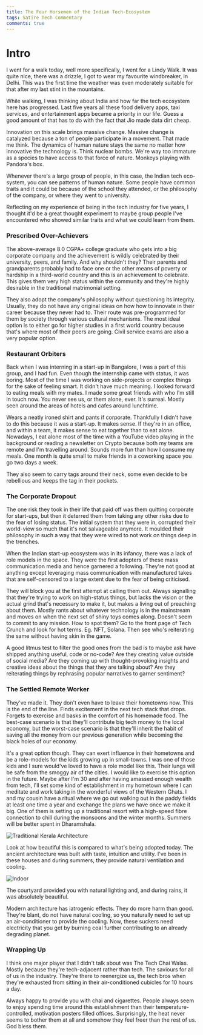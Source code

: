 ```yaml
---
title: The Four Horsemen of the Indian Tech-Ecosystem
tags: Satire Tech Commentary
comments: true
---
```



# Intro


I went for a walk today, well more specifically, I went for a Lindy Walk. It was quite nice, there was a drizzle, I got to wear my favourite windbreaker, in Delhi. This was the first time the weather was even moderately suitable for that after my last stint in the mountains.

While walking, I was thinking about India and how far the tech ecosystem here has progressed. Last five years all these food delivery apps, taxi services, and entertainment apps became a priority in our life. Guess a good amount of that has to do with the fact that Jio made data dirt cheap.

Innovation on this scale brings massive change. Massive change is catalyzed because a ton of people participate in a movement. That made me think. The dynamics of human nature stays the same no matter how innovative the technology is. Think nuclear bombs. We're way too immature as a species to have access to that force of nature. Monkeys playing with Pandora's box.

Whenever there's a large group of people, in this case, the Indian tech eco-system, you can see patterns of human nature. Some people have common traits and it could be because of the school they attended, or the philosophy of the company, or where they went to university.

Reflecting on my experience of being in the tech industry for five years, I thought it'd be a great thought experiment to maybe group people I've encountered who showed similar traits and what we could learn from them.

  
### Prescribed Over-Achievers


The above-average 8.0 CGPA+ college graduate who gets into a big corporate company and the achievement is wildly celebrated by their university, peers, and family. And why shouldn't they? Their parents and grandparents probably had to face one or the other means of poverty or hardship in a third-world country and this is an achievement to celebrate. This gives them very high status within the community and they're highly desirable in the traditional matrimonial setting. 
  

They also adopt the company's philosophy without questioning its integrity. Usually, they do not have any original ideas on how how to innovate in their career because they never had to. Their route was pre-programmed for them by society through various cultural mechanisms. The most ideal option is to either go for higher studies in a first world country because that's where most of their peers are going. Civil service exams are also a very popular option.
  
  

### Restaurant Orbiters


Back when I was interning in a start-up in Bangalore, I was a part of this group, and I had fun. Even though the internship came with status, it was boring. Most of the time I was working on side-projects or complex things for the sake of feeling smart. It didn't have much meaning. I looked forward to eating meals with my mates. I made some great friends with who I'm still in touch now. You never see us, or them alone, ever. It's surreal. Mostly seen around the areas of hotels and cafes around lunchtime.


Wears a neatly ironed shirt and pants if corporate. Thankfully I didn't have to do this because it was a start-up. It makes sense. If they're in an office, and within a team, it makes sense to eat together than to eat alone. Nowadays, I eat alone most of the time with a YouTube video playing in the background or reading a newsletter on Crypto because both my teams are remote and I'm travelling around. Sounds more fun than how I consume my meals. One month is quite small to make friends in a coworking space you go two days a week. 


They also seem to carry tags around their neck, some even decide to be rebellious and keeps the tag in their pockets.



### The Corporate Dropout


The one risk they took in their life that paid off was them quitting corporate for start-ups, but then it deterred them from taking any other risks due to the fear of losing status. The initial system that they were in, corrupted their world-view so much that it's not salvageable anymore. It moulded their philosophy in such a way that they were wired to not work on things deep in the trenches.

When the Indian start-up ecosystem was in its infancy, there was a lack of role models in the space. They were the first adopters of these mass communication media and hence garnered a following. They're not good at anything except leveraging mass communication with manufactured takes that are self-censored to a large extent due to the fear of being criticised. 

They will block you at the first attempt at calling them out. Always signalling that they're trying to work on high-status things, but lacks the vision or the actual grind that's necessary to make it, but makes a living out of preaching about them. Mostly rants about whatever technology is in the mainstream and moves on when the next set of shiny toys comes along. Doesn't seem to commit to any mission. How to spot them? Go to the front page of Tech Crunch and look for hot terms. Eg. NFT, Solana. Then see who's reiterating the same without having skin in the game.

A good litmus test to filter the good ones from the bad is to maybe ask have shipped anything useful, code or no-code? Are they creating value outside of social media? Are they coming up with thought-provoking insights and creative ideas about the things that they are talking about? Are they reiterating things by rephrasing popular narratives to garner sentiment?


### The Settled Remote Worker


They've made it. They don't even have to leave their hometowns now. This is the end of the line. Finds excitement in the next tech stack that drops. Forgets to exercise and basks in the comfort of his homemade food. The best-case scenario is that they'll contribute big tech money to the local economy, but the worst-case scenario is that they'll inherit the habit of saving all the money from our previous generation while becoming the black holes of our economy. 

It's a great option though. They can exert influence in their hometowns and be a role-models for the kids growing up in small-towns. I was one of those kids and I sure would've loved to have a role model like this. Their lungs will be safe from the smoggy air of the cities. I would like to exercise this option in the future. Maybe after I'm 30 and after having amassed enough wealth from tech, I'll set some kind of establishment in my hometown where I can meditate and work taking in the wonderful views of the Western Ghats. I and my cousin have a ritual where we go out walking out in the paddy fields at least one time a year and exchange the plans we have once we make it big. One of them is setting up a traditional resort with a high-speed fibre connection to chill during the monsoons and the winter months. Summers will be better spent in Dharamshala. 

![Traditional Kerala Architecture](https://i.pinimg.com/originals/04/f1/f8/04f1f8a5818c1972be9e36017e4f8fdb.jpg)

Look at how beautiful this is compared to what's being adopted today. The ancient architecture was built with taste, intuition and utility. I've been in these houses and during summers, they provide natural ventilation and cooling. 

![Indoor](https://i.pinimg.com/originals/74/a9/10/74a9107b187254b74b4d3fe4e775909d.jpg)

The courtyard provided you with natural lighting and, and during rains, it was absolutely beautiful. 

Modern architecture has iatrogenic effects. They do more harm than good. They're blant, do not have natural cooling, so you naturally need to set up an air-conditioner to provide the cooling. Now, these suckers need electricity that you get by burning coal further contributing to an already degrading planet. 


### Wrapping Up


I think one major player that I didn't talk about was The Tech Chai Walas. Mostly because they're tech-adjacent rather than tech. The saviours for all of us in the industry. They're there to reenergize us, the tech bros when they're exhausted from sitting in their air-conditioned cubicles for 10 hours a day.

Always happy to provide you with chai and cigarettes. People always seem to enjoy spending time around this establishment than their temperature-controlled, motivation posters filled offices. Surprisingly, the heat never seems to bother them at all and somehow they feel freer than the rest of us. God bless them.
